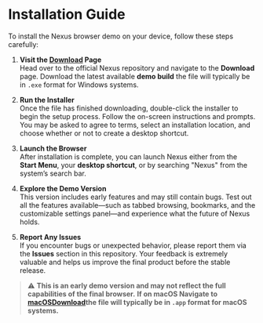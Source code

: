 # Installation Guide

To install the Nexus browser demo on your device, follow these steps carefully:

1. **Visit the [Download](./download.md) Page**  
   Head over to the official Nexus repository and navigate to the **Download** page. Download the latest available **demo build** the file will typically be in `.exe` format for Windows systems.

2. **Run the Installer**  
   Once the file has finished downloading, double-click the installer to begin the setup process. Follow the on-screen instructions and prompts. You may be asked to agree to terms, select an installation location, and choose whether or not to create a desktop shortcut.

3. **Launch the Browser**  
   After installation is complete, you can launch Nexus either from the **Start Menu**, your **desktop shortcut**, or by searching "Nexus" from the system’s search bar.

4. **Explore the Demo Version**  
   This version includes early features and may still contain bugs. Test out all the features available—such as tabbed browsing, bookmarks, and the customizable settings panel—and experience what the future of Nexus holds.

5. **Report Any Issues**  
   If you encounter bugs or unexpected behavior, please report them via the **Issues** section in this repository. Your feedback is extremely valuable and helps us improve the final product before the stable release.

> ⚠ **This is an early demo version and may not reflect the full capabilities of the final browser.**
> **If on macOS Navigate to [macOSDownload](./macOSDownload)the file will typically be in `.app` format for macOS systems.**

